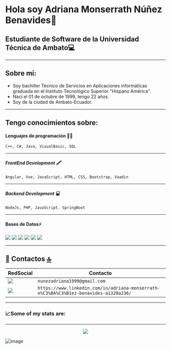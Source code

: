 Hola soy Adriana Monserrath Núñez Benavides👋
=
Estudiante de Software de la Universidad Técnica de Ambato💻
-
___

Sobre mi:
-

- Soy bachiller Técnico de Servicios en Aplicaciones informáticas graduada en el Instituto Tecnológico Superior "Hispano América".
- Nací el 01 de octubre de 1999, tengo 22 años.
- Soy de la ciudad de Ambato-Ecuador.

___


Tengo conocimientos sobre:
-
#### Lenguajes de programación 👩‍💻


    C++, C#, Java, VisualBasic, SQL

____

##### FrontEnd Development  🖍

    Angular, Vue, JavaScript, HTML, CSS, Bootstrap, Vaadin

____

##### Backend Development 💻

    NodeJs, PHP, JavaScript. SpringBoot

_____

#### Bases de Datos⚡

 <img src="https://img.shields.io/badge/MariaDB-003545?style=for-the-badge&logo=mariadb&logoColor=white" />                                   
 <img src="https://img.shields.io/badge/Microsoft%20SQL%20Server-CC2927?style=for-the-badge&logo=microsoft%20sql%20server&logoColor=white" /> 
 <img src="https://img.shields.io/badge/MongoDB-4EA94B?style=for-the-badge&logo=mongodb&logoColor=white" />                                  
 <img src="https://img.shields.io/badge/MySQL-005C84?style=for-the-badge&logo=mysql&logoColor=white">                                                          
 <img src="https://img.shields.io/badge/PostgreSQL-316192?style=for-the-badge&logo=postgresql&logoColor=white" />            
 <img src="https://img.shields.io/badge/SQLite-07405E?style=for-the-badge&logo=sqlite&logoColor=white" />              

_____



## 📱 Contactos [🔝](#welcome-badges-4-readmemd-profile)

| RedSocial                                                                                                                         | Contacto                                                                                                                |
| ------------------------------------------------------------------------------------------------------------------------------ | ------------------------------------------------------------------------------------------------------------------ |
| <img src="https://img.shields.io/badge/Gmail-D14836?style=for-the-badge&logo=gmail&logoColor=white" />                         | `nunezadriana1999@gmail.com`                         |                      |
| <img src="https://cdn.jsdelivr.net/npm/simple-icons@3.0.1/icons/linkedin.svg" />                   | `https://www.linkedin.com/in/adriana-monserrath-n%C3%BA%C3%B1ez-benavides-a1320a236/`                   |

----------------------------------
### 📈Some of my stats are:
----


<center><img src="https://github-readme-stats.vercel.app/api?username=AMNunezBenavides&show_icons=true&theme=radical"></center>

![image](https://github-readme-stats.vercel.app/api/top-langs/?username=AMNunezBenavide#center)
